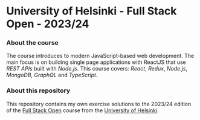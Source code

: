 # University of Helsinki - Full Stack Open - 2023/24

### About the course

The course introduces to modern JavaScript-based web development. The main focus is on building single page applications with ReactJS that use _REST APIs_ built with _Node.js_. This course covers: _React_, _Redux_, _Node.js_, _MongoDB_, _GraphQL_ and _TypeScript_.

### About this repository

This repository contains my own exercise solutions to the 2023/24 edition of the [Full Stack Open](https://fullstackopen.com/en) course from the [University of Helsinki](https://www.helsinki.fi/en).
